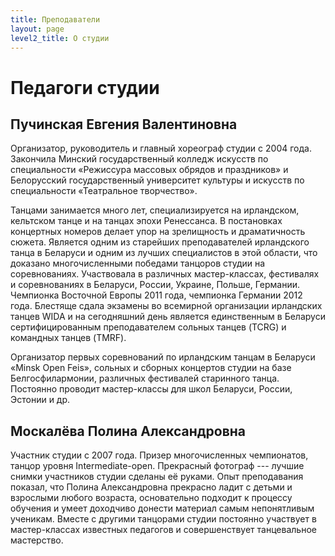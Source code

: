 ```yaml
---
title: Преподаватели
layout: page
level2_title: О студии
---
```


# Педагоги студии

## Пучинская Евгения Валентиновна

Организатор, руководитель и главный хореограф студии с 2004 года.
Закончила Минский государственный колледж искусств по специальности
&laquo;Режиссура массовых обрядов и праздников&raquo; и Белорусский
государственный университет культуры и искусств по специальности
&laquo;Театральное творчество&raquo;.

Танцами занимается много лет, специализируется на ирландском,
кельтском танце и на танцах эпохи Ренессанса. В постановках концертных
номеров делает упор на зрелищность и драматичность сюжета.
Является одним из старейших преподавателей ирландского танца в
Беларуси и одним из лучших специалистов в этой области, что доказано
многочисленными победами танцоров студии на соревнованиях.
Участвовала в различных мастер-классах, фестивалях и соревнованиях в
Беларуси, России, Украине, Польше, Германии.
Чемпионка Восточной Европы 2011 года, чемпионка Германии 2012 года.
Блестяще сдала экзамены во всемирной организации ирландских танцев
WIDA и на сегодняшний день является единственным в Беларуси
сертифицированным преподавателем сольных танцев (TCRG) и командных
танцев (TMRF).

Организатор первых соревнований по ирландским танцам в Беларуси &laquo;Minsk
Open Feis&raquo;, сольных и сборных концертов студии на базе
Белгосфилармонии, различных фестивалей старинного танца. Постоянно
проводит мастер-классы для школ Беларуси, России, Эстонии и др.

## Москалёва Полина Александровна

Участник студии с 2007 года. Призер многочисленных чемпионатов, танцор
уровня Intermediate-open. Прекрасный фотограф --- лучшие снимки
участников студии сделаны её руками. Опыт преподавания показал, что
Полина Александровна прекрасно ладит с детьми и взрослыми любого
возраста, основательно подходит к процессу обучения и умеет
доходчиво донести материал самым непонятливым ученикам. Вместе с
другими танцорами студии постоянно участвует в мастер-классах
известных педагогов и совершенствует танцевальное мастерство.
